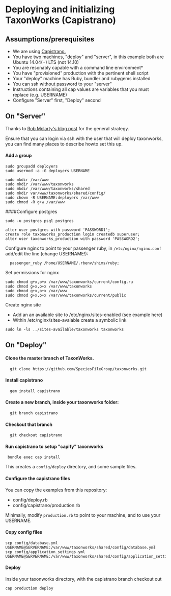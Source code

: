 # Deploying and initializing TaxonWorks (Capistrano)

Assumptions/prerequisites
-------------------------

* We are using [Capistrano.](https://github.com/capistrano/capistrano)
* You have two machines, "deploy" and "server", in this example both are Ubuntu 14.04(+) LTS (not 14.10)
* You are resonably capable with a command line environment*
* You have "provisioned" production with the pertinent shell script
* Your "deploy" machine has Ruby, bundler and rubygems installed
* You can ssh without password to your "server"
* Instructions containing all cap values are variables that you must replace (e.g. USERNAME)
* Configure "Server" first, "Deploy" second

On "Server"
-----------

Thanks to [Rob Mclarty's blog post](http://robmclarty.com/blog/how-to-deploy-a-rails-4-app-with-git-and-capistrano) for the general strategy.

Ensure that you can login via ssh with the user that will deploy taxonworks, you can find many places to describe howto set this up.

#### Add a group
```
sudo groupadd deployers
sudo usermod -a -G deployers USERNAME 
```

```
sudo mkdir /var/www
sudo mkdir /var/www/taxonworks
sudo mkdir /var/www/taxonworks/shared
sudo mkdir var/www/taxonworks/shared/config/
sudo chown -R USERNAME:deployers /var/www
sudo chmod -R g+w /var/www
```

####Configure postgres
```
sudo -u postgres psql postgres

alter user postgres with password 'PASSWORD1';
create role taxonworks_production login createdb superuser;
alter user taxonworks_production with password 'PASSWORD2';
```

Configure nginx to point to your passenger ruby, in ```/etc/nginx/nginx.conf``` add/edit the line (change USERNAME!):

```
  passenger_ruby /home/USERNAME/.rbenv/shims/ruby;
```

Set permissions for nginx

```
sudo chmod g+x,o+x /var/www/taxonworks/current/config.ru
sudo chmod g+x,o+x /var/www/taxonworks
sudo chmod g+x,o+x /var/www
sudo chmod g+x,o+x /var/www/taxonworks/current/public
```

Create nginx site

* Add an an available site to /etc/nginx/sites-enabled (see example here)
* Within /etc/nginx/sites-avaiable create a symbolic link

```
sudo ln -ls ../sites-available/taxonworks taxonworks
```


On "Deploy"
-----------

#### Clone the master branch of TaxonWorks.
```
  git clone https://github.com/SpeciesFileGroup/taxonworks.git
```

#### Install capistrano 
```
  gem install capistrano
```

#### Create a new branch, inside your taxonworks folder:
```
  git branch capistrano
```

#### Checkout that branch 
```
  git checkout capistrano
```

#### Run capistrano to setup "capify" taxonworks 
```
 bundle exec cap install
```
This creates a ```config/deploy``` directory, and some sample files.

#### Configure the capistrano files
You can copy the examples from this repository:  
* config/deploy.rb
* config/capistrano/production.rb

Minimally, modify ```production.rb``` to point to your machine, and to use your USERNAME.

#### Copy config files
```
scp config/database.yml USERNAME@SERVERNAME:/var/www/taxonworks/shared/config/database.yml
scp config/application_settings.yml USERNAME@SERVERNAME:/var/www/taxonworks/shared/config/application_settings.yml
```

#### Deploy
Inside your taxonworks directory, with the capistrano branch checkout out
```
cap production deploy
```


